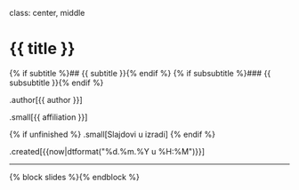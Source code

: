 class: center, middle

# {{ title }}
{% if subtitle %}## {{ subtitle }}{% endif %}
{% if subsubtitle %}### {{ subsubtitle }}{% endif %}

.author[{{ author }}]

.small[{{ affiliation }}]

{% if unfinished %}
.small[Slajdovi u izradi]
{% endif %}

.created[{{now|dtformat("%d.%m.%Y u %H:%M")}}]


---
{% block slides %}{% endblock %}